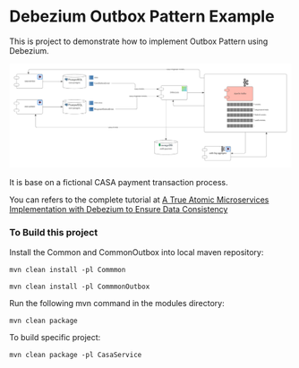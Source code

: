 # Debezium Outbox Pattern Example

This is project to demonstrate how to implement Outbox Pattern using Debezium.

![Component Diagram](images/debezium-outbox-pattern.png)

It is base on a fictional CASA payment transaction process. 

You can refers to the complete tutorial at [A True Atomic Microservices Implementation with Debezium to Ensure Data Consistency](https://braindose.blog/2021/09/13/true-atomic-microservices-debezium/)

### To Build this project

Install the Common and CommonOutbox into local maven repository:

```
mvn clean install -pl Commmon
```
```
mvn clean install -pl CommmonOutbox
```

Run the following mvn command in the modules directory:

```
mvn clean package
``` 

To build specific project:
```
mvn clean package -pl CasaService
```